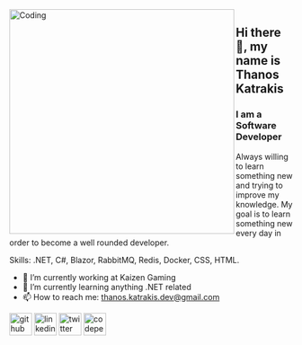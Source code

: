

<img align="left" alt="Coding" width="400" src="https://camo.githubusercontent.com/c1dcb74cc1c1835b1d716f5051499a2814c683c806b15f04b0eba492863703e9/68747470733a2f2f63646e2e6472696262626c652e636f6d2f75736572732f3733303730332f73637265656e73686f74732f363538313234332f6176656e746f2e676966">

## Hi there 👋, my name is Thanos Katrakis

### I am a Software Developer

Always willing to learn something new and trying to improve my knowledge. My goal is to learn something new every day in order to become a well rounded developer.

Skills: .NET, C#, Blazor, RabbitMQ, Redis, Docker, CSS, HTML.

- 🔭 I’m currently working at Kaizen Gaming 
- 🌱 I’m currently learning anything .NET related 
- 📫 How to reach me: thanos.katrakis.dev@gmail.com 


[<img src='https://cdn.jsdelivr.net/npm/simple-icons@3.0.1/icons/github.svg' alt='github' height='40'>](https://github.com/ThanosKatrakis)  [<img src='https://cdn.jsdelivr.net/npm/simple-icons@3.0.1/icons/linkedin.svg' alt='linkedin' height='40'>](https://www.linkedin.com/in/thanoskatrakis/)  [<img src='https://cdn.jsdelivr.net/npm/simple-icons@3.0.1/icons/twitter.svg' alt='twitter' height='40'>](https://twitter.com/thanoskatrakis)  [<img src='https://cdn.jsdelivr.net/npm/simple-icons@3.0.1/icons/codepen.svg' alt='codepen' height='40'>](https://codepen.io/thanoskatrakis)  
